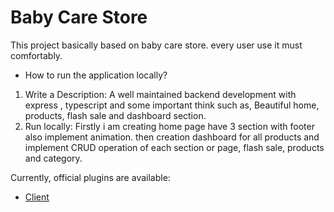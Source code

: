 # Baby Care Store

This project basically based on baby care store. every user use it must comfortably.

- How to run the application locally?

1. Write a Description: A well maintained backend development with express , typescript and some important think such as, Beautiful home, products, flash sale and dashboard section.
2. Run locally: Firstly i am creating home page have 3 section with footer also implement animation. then creation dashboard for all products and implement CRUD operation of each section or page, flash sale, products and category. 

Currently, official plugins are available:

- [Client](https://baby-care-store.netlify.app/)
